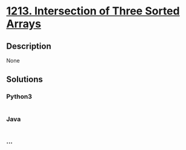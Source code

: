 # [1213. Intersection of Three Sorted Arrays](https://leetcode.com/problems/intersection-of-three-sorted-arrays)

## Description
None


## Solutions


### Python3

```python

```

### Java

```java

```

### ...
```

```
